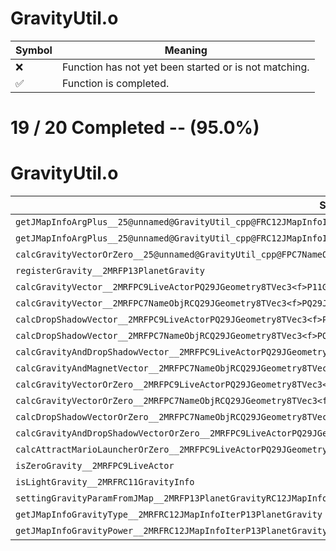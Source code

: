 # GravityUtil.o
| Symbol | Meaning 
| ------------- | ------------- 
| :x: | Function has not yet been started or is not matching. 
| :white_check_mark: | Function is completed. 


# 19 / 20 Completed -- (95.0%)
# GravityUtil.o
| Symbol | Decompiled? |
| ------------- | ------------- |
| `getJMapInfoArgPlus__25@unnamed@GravityUtil_cpp@FRC12JMapInfoIterPCcPf` | :x: |
| `getJMapInfoArgPlus__25@unnamed@GravityUtil_cpp@FRC12JMapInfoIterPCcPl` | :white_check_mark: |
| `calcGravityVectorOrZero__25@unnamed@GravityUtil_cpp@FPC7NameObjRCQ29JGeometry8TVec3<f>UlPQ29JGeometry8TVec3<f>P11GravityInfoUl` | :white_check_mark: |
| `registerGravity__2MRFP13PlanetGravity` | :white_check_mark: |
| `calcGravityVector__2MRFPC9LiveActorPQ29JGeometry8TVec3<f>P11GravityInfoUl` | :white_check_mark: |
| `calcGravityVector__2MRFPC7NameObjRCQ29JGeometry8TVec3<f>PQ29JGeometry8TVec3<f>P11GravityInfoUl` | :white_check_mark: |
| `calcDropShadowVector__2MRFPC9LiveActorPQ29JGeometry8TVec3<f>P11GravityInfoUl` | :white_check_mark: |
| `calcDropShadowVector__2MRFPC7NameObjRCQ29JGeometry8TVec3<f>PQ29JGeometry8TVec3<f>P11GravityInfoUl` | :white_check_mark: |
| `calcGravityAndDropShadowVector__2MRFPC9LiveActorPQ29JGeometry8TVec3<f>P11GravityInfoUl` | :white_check_mark: |
| `calcGravityAndMagnetVector__2MRFPC7NameObjRCQ29JGeometry8TVec3<f>PQ29JGeometry8TVec3<f>P11GravityInfoUl` | :white_check_mark: |
| `calcGravityVectorOrZero__2MRFPC9LiveActorPQ29JGeometry8TVec3<f>P11GravityInfoUl` | :white_check_mark: |
| `calcGravityVectorOrZero__2MRFPC7NameObjRCQ29JGeometry8TVec3<f>PQ29JGeometry8TVec3<f>P11GravityInfoUl` | :white_check_mark: |
| `calcDropShadowVectorOrZero__2MRFPC7NameObjRCQ29JGeometry8TVec3<f>PQ29JGeometry8TVec3<f>P11GravityInfoUl` | :white_check_mark: |
| `calcGravityAndDropShadowVectorOrZero__2MRFPC9LiveActorPQ29JGeometry8TVec3<f>P11GravityInfoUl` | :white_check_mark: |
| `calcAttractMarioLauncherOrZero__2MRFPC9LiveActorPQ29JGeometry8TVec3<f>P11GravityInfoUl` | :white_check_mark: |
| `isZeroGravity__2MRFPC9LiveActor` | :white_check_mark: |
| `isLightGravity__2MRFRC11GravityInfo` | :white_check_mark: |
| `settingGravityParamFromJMap__2MRFP13PlanetGravityRC12JMapInfoIter` | :white_check_mark: |
| `getJMapInfoGravityType__2MRFRC12JMapInfoIterP13PlanetGravity` | :white_check_mark: |
| `getJMapInfoGravityPower__2MRFRC12JMapInfoIterP13PlanetGravity` | :white_check_mark: |
